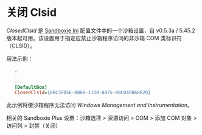 # 关闭 Clsid

_ClosedClsid_ 是 [Sandboxie Ini](SandboxieIni.md) 配置文件中的一个沙箱设置，自 v0.5.3a / 5.45.2 版本起可用。该设置用于指定应禁止沙箱程序访问的非沙箱 COM 类标识符（CLSID）。

用法示例：
```ini
   .
   .
   .
   [DefaultBox]
   ClosedClsid={8BC3F05E-D86B-11D0-A075-00C04FB68820}
```

此示例将使沙箱程序无法访问 _Windows Management and Instrumentation_。

相关的 Sandboxie Plus 设置：沙箱选项 > 资源访问 > COM > 添加 COM 对象 > 访问列 > 封禁（关闭）
